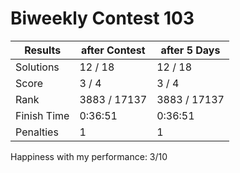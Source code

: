 # Biweekly Contest 103


| Results     | after Contest | after 5 Days |
| ---         | ---           | ---          |
| Solutions   | 12 / 18       | 12 / 18      | 
| Score       | 3 / 4         | 3 / 4        | 
| Rank        | 3883 / 17137  | 3883 / 17137 | 
| Finish Time | 0:36:51       | 0:36:51      | 
| Penalties   | 1             | 1            | 


Happiness with my performance: 3/10